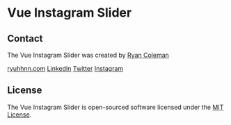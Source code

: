 # Vue Instagram Slider

## Contact
The Vue Instagram Slider was created by [Ryan Coleman](mailto:me@ryuhhnn.com)

[ryuhhnn.com](https://www.ryuhhnn.com)
[LinkedIn](https://www.linkedin.com/in/ryuhhnn/)
[Twitter](https://twitter.com/ryuhhnn)
[Instagram](https://www.instagram.com/ryuhhnn/)

## License
The Vue Instagram Slider is open-sourced software licensed under the [MIT License](https://github.com/ryuhhnn/vue-insta-slider/blob/master/LICENSE).